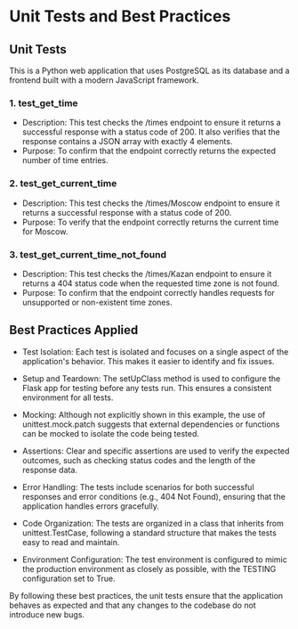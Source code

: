 # Unit Tests and Best Practices

## Unit Tests

This is a Python web application that uses PostgreSQL as its database and a frontend built with a modern JavaScript framework.

### 1. test_get_time
* Description: This test checks the /times endpoint to ensure it returns a successful response with a status code of 200. It also verifies that the response contains a JSON array with exactly 4 elements.
* Purpose: To confirm that the endpoint correctly returns the expected number of time entries.
### 2. test_get_current_time
* Description: This test checks the /times/Moscow endpoint to ensure it returns a successful response with a status code of 200.
* Purpose: To verify that the endpoint correctly returns the current time for Moscow.
### 3. test_get_current_time_not_found
* Description: This test checks the /times/Kazan endpoint to ensure it returns a 404 status code when the requested time zone is not found.
* Purpose: To confirm that the endpoint correctly handles requests for unsupported or non-existent time zones.
## Best Practices Applied
* Test Isolation: Each test is isolated and focuses on a single aspect of the application's behavior. This makes it easier to identify and fix issues.

* Setup and Teardown: The setUpClass method is used to configure the Flask app for testing before any tests run. This ensures a consistent environment for all tests.

* Mocking: Although not explicitly shown in this example, the use of unittest.mock.patch suggests that external dependencies or functions can be mocked to isolate the code being tested.

* Assertions: Clear and specific assertions are used to verify the expected outcomes, such as checking status codes and the length of the response data.

* Error Handling: The tests include scenarios for both successful responses and error conditions (e.g., 404 Not Found), ensuring that the application handles errors gracefully.

* Code Organization: The tests are organized in a class that inherits from unittest.TestCase, following a standard structure that makes the tests easy to read and maintain.

* Environment Configuration: The test environment is configured to mimic the production environment as closely as possible, with the TESTING configuration set to True.


By following these best practices, the unit tests ensure that the application behaves as expected and that any changes to the codebase do not introduce new bugs.